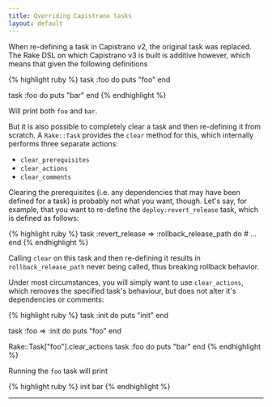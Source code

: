 ```yaml
---
title: Overriding Capistrano tasks
layout: default
---
```


When re-defining a task in Capistrano v2, the original task was replaced. The Rake DSL on which Capistrano v3 is built is additive however, which means that given the following definitions

{% highlight ruby %}
task :foo do
    puts "foo"
end

task :foo do
    puts "bar"
end
{% endhighlight %}

Will print both `foo` and `bar`.

But it is also possible to completely clear a task and then re-defining it from scratch. A `Rake::Task` provides the `clear` method for this, which internally performs three separate actions:

- `clear_prerequisites`
- `clear_actions`
- `clear_comments`

Clearing the prerequisites (i.e. any dependencies that may have been defined for a task) is probably not what you want, though. Let's say, for example, that you want to re-define the `deploy:revert_release` task, which is defined as follows:

{% highlight ruby %}
task :revert_release => :rollback_release_path do
    # ...
end
{% endhighlight %}

Calling `clear` on this task and then re-defining it results in `rollback_release_path` never being called, thus breaking rollback behavior.

Under most circumstances, you will simply want to use `clear_actions`, which removes the specified task's behaviour, but does not alter it's dependencies or comments:

{% highlight ruby %}
task :init do
    puts "init"
end

task :foo => :init do
    puts "foo"
end

Rake::Task["foo"].clear_actions
task :foo do
    puts "bar"
end
{% endhighlight %}

Running the `foo` task will print

{% highlight ruby %}
init
bar
{% endhighlight %}

---

